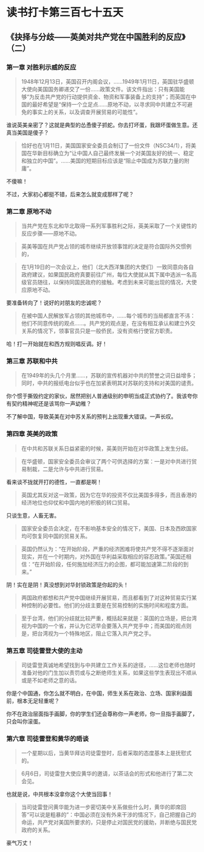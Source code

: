 读书打卡第三百七十五天
===
《抉择与分歧——英美对共产党在中国胜利的反应》（二）
---

### 第一章 对胜利示威的反应

> 1948年12月13日，英国召开内阁会议，……1949年1月11日，英国驻华盛顿大使向美国国务卿递交了一份……政策文件。该文件指出：只有美国能够“为反击共产党的行动提供资金、物资和军事装备上的支持”；而英国在中国的最好希望是“保持一个立足点……原地不动，以寻求同中共建立不可避免的事实上的关系，以及调查开展贸易的可能性”。

谁说英美亲密了？这就是典型的怂恿傻子抓蛇。你去打坏蛋，我跟坏蛋做生意。还真当美国是傻子？

> 恰好也在1月11日，美国国家安全委员会制订了一份文件（NSC34/1），将美国在华新目标确立为“让中国人自己最终发展一个对美国友好的统一、稳定和独立的中国”。……美国的短期目标应该是“阻止中国成为苏联力量的附庸”。

不傻嘛！

不过，大家初心都挺不错，后来怎么就变成那样了呢？

### 第二章 原地不动

> 当共产党在东北和华北取得一系列军事胜利之际，英美采取了一个关键性的反应步骤——原地不动。

> 英美等国在共产党占领的城市继续开放领事馆的决定是符合国际外交惯例的，

> 在1月19日的一次会议上，他们（北大西洋集团的大使们）一致同意向各自政府建议，如果国民政府真要前往广州，每位大使就从其下属中选派一名高级官员随往，以保持同国民政府的接触。考虑到未来可能出现的情况，大使应原地不动。

要准备转向了！说好的对朋友的忠诚呢？

> 在被中国人民解放军占领的其他城市中，……每个城市的当局都直言不讳：他们不同意传统的观点……。共产党的观点是，在没有相互承认和建立外交关系的情况下，领事官员只是一般侨民，没有资格行使官方职责。

哈！打一开始就在和西方规则唱反调。好！

### 第三章 苏联和中共

> 在1949年的头几个月里……，苏联的宣传机器对中共的赞誉之词日益增多；同时，中共的报纸电台似乎也在加紧表明其对苏联的支持和对美国的谴责。

你个惯于撕毁约定的家伙，居然把别人普通级别的申明当成正式协约了。我该夸你有契约精神呢还是该骂你一声幼稚？

不了解中国，导致英美在对中苏关系的预判上出现重大错误。一声长叹。

### 第四章 英美的政策

> 在中共和苏联关系日益紧密的时候，英美则开始在对华政策上发生分歧。

> 在华盛顿，国家安全委员会审议了两个可供选择的方案：一是对中共进行贸易制裁，二是允许与中共进行贸易。

看来谈不拢就开打的德性，一直都是啊！

> 英国尤其反对这一政策，因为它在华的投资不仅比美国多得多，而且香港的经济地位也仰仗和中国内地的积极的转口贸易。

只谈生意，人畜无害。

> 国家安全委员会决定，在不影响基本安全的情况下，美国、日本及西欧国家均可恢复同中国的贸易关系。

> 英国仍然认为：“在开始阶段，严重的经济困难将使共产党不得不逐渐面对现实，并在一个时期内，对外国在华利益采取相应的容忍政策。”英国还相信：“在开始阶段，任何施加经济压力的企图，都可能加速第二阶段的到来。”

阴！实在是阴！真没想到对华封锁政策是你起的头！

> 两国政府都想和共产党中国继续开展贸易，而且都看到了对这种贸易实行某种控制的必要性。他们的分歧主要是在贸易控制的实施时间和程度方面。

> 至于台湾，他们的分歧就比较严重，概括起来就是：英国的立场是，把台湾视为中国的一个省，并认为它迟早会要落入共产党手中；而美国的观点则是，把台湾视为一个特殊地区，阻止它落入共产党之手。

### 第五章 司徒雷登大使的主动

> 司徒雷登真诚地希望找到与中共建立工作关系的途径，……这位老师也随时准备对他的门生加以责罚或与之断绝师生关系，如果这些学生表现出不顺从或是不如老师之意的话。

你是个中国通，你怎么就不明白，在中国，师生关系在政治、立场、国家利益面前，根本无足轻重呢？

你不在政治层面指手画脚，你的学生们还会尊称你一声老师，你一旦指手画脚了，只会叫你滚蛋。

### 第六章 司徒雷登和黄华的晤谈

> 一个星期以后，当黄华拜访司徒雷登时，后者采取的态度基本上是抚慰式的。

> 6月6日，司徒雷登大使应黄华的邀请，以茶话会的形式和他进行了第二次会见。

也就是说，中共根本没拿你这个大使当回事！

> 当司徒雷登问黄华能为进一步密切美中关系做些什么时，黄华的即席回答“可以说是粗暴的”：中国必须在没有外来干涉的情况下，自己把握自己的命运，共产党对美国所要求的，只是停止对国民党的援助，并断绝与国民党政府的关系。

豪气万丈！